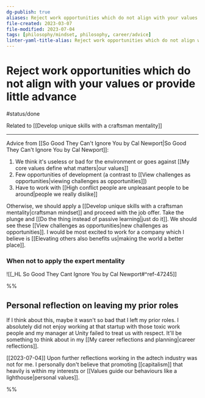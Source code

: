 ```yaml
---
dg-publish: true
aliases: Reject work opportunities which do not align with your values or provide little advance, when to reject work opportunities, when to say no, when to quit a job, quitting a job, thinking of quitting, rejecting work opportunities, turning down a job, rejecting a job, no opportunities for advance, no job advancement, useless work opportunities, job offers, work opportunities, accepting a job
file-created: 2023-03-07
file-modified: 2023-07-04
tags: [philosophy/mindset, philosophy, career/advice]
linter-yaml-title-alias: Reject work opportunities which do not align with your values or provide little advance
---
```


# Reject work opportunities which do not align with your values or provide little advance

#status/done

Related to [[Develop unique skills with a craftsman mentality]]

---

Advice from [[So Good They Can't Ignore You by Cal Newport|So Good They Can't Ignore You by Cal Newport]]:

1. We think it's useless or bad for the environment or goes against [[My core values define what matters|our values]]
2. Few opportunities of development (a contrast to [[View challenges as opportunities|viewing challenges as opportunities]])
3. Have to work with [[High conflict people are unpleasant people to be around|people we really dislike]]

Otherwise, we should apply a [[Develop unique skills with a craftsman mentality|craftsman mindset]] and proceed with the job offer. Take the plunge and [[Do the thing instead of passive learning|just do it]]. We should see these [[View challenges as opportunities|new challenges as opportunities]]. I would be most excited to work for a company which I believe is [[Elevating others also benefits us|making the world a better place]].

### When not to apply the expert mentality

![[_HL So Good They Cant Ignore You by Cal Newport#^ref-47245]]

%%

## Personal reflection on leaving my prior roles

If I think about this, maybe it wasn't so bad that I left my prior roles.  I absolutely did not enjoy working at that startup with those toxic work people and my manager at Unity failed to treat us with respect. It'll be something to think about in my [[My career reflections and planning|career reflections]].

[[2023-07-04]] Upon further reflections working in the adtech industry was not for me. I personally don't believe that promoting [[capitalism]] that heavily is within my interests or [[Values guide our behaviours like a lighthouse|personal values]].

%%
